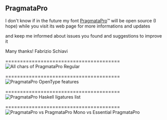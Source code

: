 ## PragmataPro




I don't know if in the future my font [PragmataPro](http://www.fsd.it/shop/fonts/pragmatapro/)™ will be open source (I hope)
while you visit its web page for more informations and updates 

and keep me informed about issues you found and suggestions to improve it

Many thanks!
Fabrizio Schiavi


=======================================
![All chars of PragmataPro Regular](http://www.fsd.it/pragmatapro/All_chars.png)


=======================================
![PragmataPro OpenType features](http://www.fsd.it/pragmatapro/OpenType_features.png)


=======================================
![PragmataPro Haskell ligatures list](http://www.fsd.it/pragmatapro/PragmataPro_Haskell_liga.png)


=======================================
![PragmataPro vs PragmataPro Mono vs Essential PragmataPro](http://www.fsd.it/pragmatapro/PP_PPM_EPP.png)
